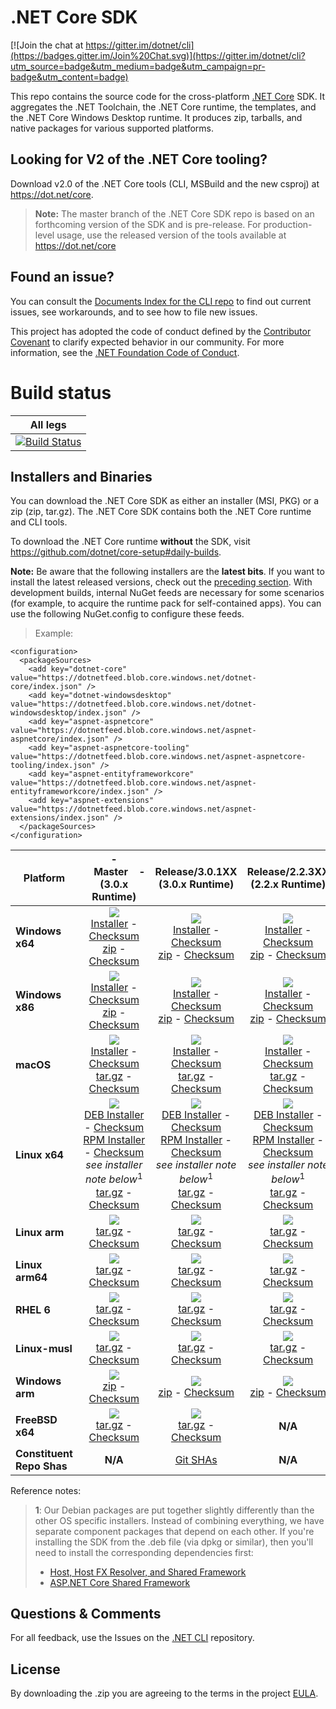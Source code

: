 # .NET Core SDK

[![Join the chat at https://gitter.im/dotnet/cli](https://badges.gitter.im/Join%20Chat.svg)](https://gitter.im/dotnet/cli?utm_source=badge&utm_medium=badge&utm_campaign=pr-badge&utm_content=badge)

This repo contains the source code for the cross-platform [.NET Core](http://github.com/dotnet/core) SDK. It aggregates the .NET Toolchain, the .NET Core runtime, the templates, and the .NET Core Windows Desktop runtime. It produces zip, tarballs, and native packages for various supported platforms.

Looking for V2 of the .NET Core tooling?
----------------------------------------

Download v2.0 of the .NET Core tools (CLI, MSBuild and the new csproj) at https://dot.net/core.

> **Note:** The master branch of the .NET Core SDK repo is based on an forthcoming version of the SDK and is pre-release. For production-level usage, use the
> released version of the tools available at https://dot.net/core

Found an issue?
---------------
You can consult the [Documents Index for the CLI repo](https://github.com/dotnet/cli/blob/master/Documentation/README.md) to find out current issues, see workarounds, and to see how to file new issues.

This project has adopted the code of conduct defined by the [Contributor Covenant](http://contributor-covenant.org/) to clarify expected behavior in our community. For more information, see the [.NET Foundation Code of Conduct](http://www.dotnetfoundation.org/code-of-conduct).

# Build status

|All legs|
|:------:|
|[![Build Status](https://dev.azure.com/dnceng/internal/_apis/build/status/286)](https://dev.azure.com/dnceng/internal/_build?definitionId=286)|


Installers and Binaries
-----------------------

You can download the .NET Core SDK as either an installer (MSI, PKG) or a zip (zip, tar.gz). The .NET Core SDK contains both the .NET Core runtime and CLI tools.

To download the .NET Core runtime **without** the SDK, visit https://github.com/dotnet/core-setup#daily-builds.

**Note:** Be aware that the following installers are the **latest bits**. If you
want to install the latest released versions, check out the [preceding section](#looking-for-v2-of-the-net-core-tooling).
With development builds, internal NuGet feeds are necessary for some scenarios (for example, to acquire the runtime pack for self-contained apps). You can use the following NuGet.config to configure these feeds.
> Example:

```
<configuration>
  <packageSources>
    <add key="dotnet-core" value="https://dotnetfeed.blob.core.windows.net/dotnet-core/index.json" />
    <add key="dotnet-windowsdesktop" value="https://dotnetfeed.blob.core.windows.net/dotnet-windowsdesktop/index.json" />
    <add key="aspnet-aspnetcore" value="https://dotnetfeed.blob.core.windows.net/aspnet-aspnetcore/index.json" />
    <add key="aspnet-aspnetcore-tooling" value="https://dotnetfeed.blob.core.windows.net/aspnet-aspnetcore-tooling/index.json" />
    <add key="aspnet-entityframeworkcore" value="https://dotnetfeed.blob.core.windows.net/aspnet-entityframeworkcore/index.json" />
    <add key="aspnet-extensions" value="https://dotnetfeed.blob.core.windows.net/aspnet-extensions/index.json" />
  </packageSources>
</configuration>
```

|   Platform   |   -&nbsp;&nbsp;&nbsp;&nbsp;Master&nbsp;&nbsp;&nbsp;&nbsp;-<br>(3.0.x Runtime)   |   Release/3.0.1XX<br>(3.0.x Runtime)   |   Release/2.2.3XX<br>(2.2.x Runtime)   |   Release/2.2.2XX<br>(2.2.x Runtime)   |   Release/2.2.1XX<br>(2.2.x Runtime)   |   Release/2.1.7XX<br>(2.1.7 Runtime)   |   Release/2.1.6XX<br>(2.1.6 Runtime)   |   Release/2.1.5XX<br>(2.1.5 Runtime)   |
|---------|:----------:|:----------:|:----------:|:----------:|:----------:|:----------:|:----------:|:----------:|
| **Windows x64** | [![][win-x64-badge-master]][win-x64-version-master]<br>[Installer][win-x64-installer-master] - [Checksum][win-x64-installer-checksum-master]<br>[zip][win-x64-zip-master] - [Checksum][win-x64-zip-checksum-master] | [![][win-x64-badge-3.0.1xx]][win-x64-version-3.0.1xx]<br>[Installer][win-x64-installer-3.0.1xx] - [Checksum][win-x64-installer-checksum-3.0.1xx]<br>[zip][win-x64-zip-3.0.1xx] - [Checksum][win-x64-zip-checksum-3.0.1xx] | [![][win-x64-badge-2.2.3XX]][win-x64-version-2.2.3XX]<br>[Installer][win-x64-installer-2.2.3XX] - [Checksum][win-x64-installer-checksum-2.2.3XX]<br>[zip][win-x64-zip-2.2.3XX] - [Checksum][win-x64-zip-checksum-2.2.3XX] |[![][win-x64-badge-2.2.2XX]][win-x64-version-2.2.2XX]<br>[Installer][win-x64-installer-2.2.2XX] - [Checksum][win-x64-installer-checksum-2.2.2XX]<br>[zip][win-x64-zip-2.2.2XX] - [Checksum][win-x64-zip-checksum-2.2.2XX] |[![][win-x64-badge-2.2.1XX]][win-x64-version-2.2.1XX]<br>[Installer][win-x64-installer-2.2.1XX] - [Checksum][win-x64-installer-checksum-2.2.1XX]<br>[zip][win-x64-zip-2.2.1XX] - [Checksum][win-x64-zip-checksum-2.2.1XX] |[![][win-x64-badge-2.1.7XX]][win-x64-version-2.1.7XX]<br>[Installer][win-x64-installer-2.1.7XX] - [Checksum][win-x64-installer-checksum-2.1.7XX]<br>[zip][win-x64-zip-2.1.7XX] - [Checksum][win-x64-zip-checksum-2.1.7XX] | [![][win-x64-badge-2.1.6XX]][win-x64-version-2.1.6XX]<br>[Installer][win-x64-installer-2.1.6XX] - [Checksum][win-x64-installer-checksum-2.1.6XX]<br>[zip][win-x64-zip-2.1.6XX] - [Checksum][win-x64-zip-checksum-2.1.6XX] | [![][win-x64-badge-2.1.5XX]][win-x64-version-2.1.5XX]<br>[Installer][win-x64-installer-2.1.5XX] - [Checksum][win-x64-installer-checksum-2.1.5XX]<br>[zip][win-x64-zip-2.1.5XX] - [Checksum][win-x64-zip-checksum-2.1.5XX] | 
| **Windows x86** | [![][win-x86-badge-master]][win-x86-version-master]<br>[Installer][win-x86-installer-master] - [Checksum][win-x86-installer-checksum-master]<br>[zip][win-x86-zip-master] - [Checksum][win-x86-zip-checksum-master] | [![][win-x86-badge-3.0.1xx]][win-x86-version-3.0.1xx]<br>[Installer][win-x86-installer-3.0.1xx] - [Checksum][win-x86-installer-checksum-3.0.1xx]<br>[zip][win-x86-zip-3.0.1xx] - [Checksum][win-x86-zip-checksum-3.0.1xx] | [![][win-x86-badge-2.2.3XX]][win-x86-version-2.2.3XX]<br>[Installer][win-x86-installer-2.2.3XX] - [Checksum][win-x86-installer-checksum-2.2.3XX]<br>[zip][win-x86-zip-2.2.3XX] - [Checksum][win-x86-zip-checksum-2.2.3XX] |[![][win-x86-badge-2.2.2XX]][win-x86-version-2.2.2XX]<br>[Installer][win-x86-installer-2.2.2XX] - [Checksum][win-x86-installer-checksum-2.2.2XX]<br>[zip][win-x86-zip-2.2.2XX] - [Checksum][win-x86-zip-checksum-2.2.2XX] |[![][win-x86-badge-2.2.1XX]][win-x86-version-2.2.1XX]<br>[Installer][win-x86-installer-2.2.1XX] - [Checksum][win-x86-installer-checksum-2.2.1XX]<br>[zip][win-x86-zip-2.2.1XX] - [Checksum][win-x86-zip-checksum-2.2.1XX] |[![][win-x86-badge-2.1.7XX]][win-x86-version-2.1.7XX]<br>[Installer][win-x86-installer-2.1.7XX] - [Checksum][win-x86-installer-checksum-2.1.7XX]<br>[zip][win-x86-zip-2.1.7XX] - [Checksum][win-x86-zip-checksum-2.1.7XX] | [![][win-x86-badge-2.1.6XX]][win-x86-version-2.1.6XX]<br>[Installer][win-x86-installer-2.1.6XX] - [Checksum][win-x86-installer-checksum-2.1.6XX]<br>[zip][win-x86-zip-2.1.6XX] - [Checksum][win-x86-zip-checksum-2.1.6XX] | [![][win-x86-badge-2.1.5XX]][win-x86-version-2.1.5XX]<br>[Installer][win-x86-installer-2.1.5XX] - [Checksum][win-x86-installer-checksum-2.1.5XX]<br>[zip][win-x86-zip-2.1.5XX] - [Checksum][win-x86-zip-checksum-2.1.5XX] | 
| **macOS** | [![][osx-badge-master]][osx-version-master]<br>[Installer][osx-installer-master] - [Checksum][osx-installer-checksum-master]<br>[tar.gz][osx-targz-master] - [Checksum][osx-targz-checksum-master] | [![][osx-badge-3.0.1xx]][osx-version-3.0.1xx]<br>[Installer][osx-installer-3.0.1xx] - [Checksum][osx-installer-checksum-3.0.1xx]<br>[tar.gz][osx-targz-3.0.1xx] - [Checksum][osx-targz-checksum-3.0.1xx] | [![][osx-badge-2.2.3XX]][osx-version-2.2.3XX]<br>[Installer][osx-installer-2.2.3XX] - [Checksum][osx-installer-checksum-2.2.3XX]<br>[tar.gz][osx-targz-2.2.3XX] - [Checksum][osx-targz-checksum-2.2.3XX] |[![][osx-badge-2.2.2XX]][osx-version-2.2.2XX]<br>[Installer][osx-installer-2.2.2XX] - [Checksum][osx-installer-checksum-2.2.2XX]<br>[tar.gz][osx-targz-2.2.2XX] - [Checksum][osx-targz-checksum-2.2.2XX] |[![][osx-badge-2.2.1XX]][osx-version-2.2.1XX]<br>[Installer][osx-installer-2.2.1XX] - [Checksum][osx-installer-checksum-2.2.1XX]<br>[tar.gz][osx-targz-2.2.1XX] - [Checksum][osx-targz-checksum-2.2.1XX] |[![][osx-badge-2.1.7XX]][osx-version-2.1.7XX]<br>[Installer][osx-installer-2.1.7XX] - [Checksum][osx-installer-checksum-2.1.7XX]<br>[tar.gz][osx-targz-2.1.7XX] - [Checksum][osx-targz-checksum-2.1.7XX] | [![][osx-badge-2.1.6XX]][osx-version-2.1.6XX]<br>[Installer][osx-installer-2.1.6XX] - [Checksum][osx-installer-checksum-2.1.6XX]<br>[tar.gz][osx-targz-2.1.6XX] - [Checksum][osx-targz-checksum-2.1.6XX] | [![][osx-badge-2.1.5XX]][osx-version-2.1.5XX]<br>[Installer][osx-installer-2.1.5XX] - [Checksum][osx-installer-checksum-2.1.5XX]<br>[tar.gz][osx-targz-2.1.5XX] - [Checksum][osx-targz-checksum-2.1.5XX] | 
| **Linux x64** | [![][linux-badge-master]][linux-version-master]<br>[DEB Installer][linux-DEB-installer-master] - [Checksum][linux-DEB-installer-checksum-master]<br>[RPM Installer][linux-RPM-installer-master] - [Checksum][linux-RPM-installer-checksum-master]<br>_see installer note below_<sup>1</sup><br>[tar.gz][linux-targz-master] - [Checksum][linux-targz-checksum-master] |  [![][linux-badge-3.0.1xx]][linux-version-3.0.1xx]<br>[DEB Installer][linux-DEB-installer-3.0.1xx] - [Checksum][linux-DEB-installer-checksum-3.0.1xx]<br>[RPM Installer][linux-RPM-installer-3.0.1xx] - [Checksum][linux-RPM-installer-checksum-3.0.1xx]<br>_see installer note below_<sup>1</sup><br>[tar.gz][linux-targz-3.0.1xx] - [Checksum][linux-targz-checksum-3.0.1xx] |  [![][linux-badge-2.2.3xx]][linux-version-2.2.3xx]<br>[DEB Installer][linux-DEB-installer-2.2.3XX] - [Checksum][linux-DEB-installer-checksum-2.2.3XX]<br>[RPM Installer][linux-RPM-installer-2.2.3XX] - [Checksum][linux-RPM-installer-checksum-2.2.3XX]<br>_see installer note below_<sup>1</sup><br>[tar.gz][linux-targz-2.2.3XX] - [Checksum][linux-targz-checksum-2.2.3XX] |[![][linux-badge-2.2.2xx]][linux-version-2.2.2xx]<br>[DEB Installer][linux-DEB-installer-2.2.2XX] - [Checksum][linux-DEB-installer-checksum-2.2.2XX]<br>[RPM Installer][linux-RPM-installer-2.2.2XX] - [Checksum][linux-RPM-installer-checksum-2.2.2XX]<br>_see installer note below_<sup>1</sup><br>[tar.gz][linux-targz-2.2.2XX] - [Checksum][linux-targz-checksum-2.2.2XX] |[![][linux-badge-2.2.1xx]][linux-version-2.2.1xx]<br>[DEB Installer][linux-DEB-installer-2.2.1XX] - [Checksum][linux-DEB-installer-checksum-2.2.1XX]<br>[RPM Installer][linux-RPM-installer-2.2.1XX] - [Checksum][linux-RPM-installer-checksum-2.2.1XX]<br>_see installer note below_<sup>1</sup><br>[tar.gz][linux-targz-2.2.1XX] - [Checksum][linux-targz-checksum-2.2.1XX] |[![][linux-badge-2.1.7XX]][linux-version-2.1.7XX]<br>[DEB Installer][linux-DEB-installer-2.1.7XX] - [Checksum][linux-DEB-installer-checksum-2.1.7XX]<br>[RPM Installer][linux-RPM-installer-2.1.7XX] - [Checksum][linux-RPM-installer-checksum-2.1.7XX]<br>_see installer note below_<sup>1</sup><br>[tar.gz][linux-targz-2.1.7XX] - [Checksum][linux-targz-checksum-2.1.7XX] | [![][linux-badge-2.1.6XX]][linux-version-2.1.6XX]<br>[DEB Installer][linux-DEB-installer-2.1.6XX] - [Checksum][linux-DEB-installer-checksum-2.1.6XX]<br>[RPM Installer][linux-RPM-installer-2.1.6XX] - [Checksum][linux-RPM-installer-checksum-2.1.6XX]<br>_see installer note below_<sup>1</sup><br>[tar.gz][linux-targz-2.1.6XX] - [Checksum][linux-targz-checksum-2.1.6XX] | [![][linux-badge-2.1.5XX]][linux-version-2.1.5XX]<br>[DEB Installer][linux-DEB-installer-2.1.5XX] - [Checksum][linux-DEB-installer-checksum-2.1.5XX]<br>[RPM Installer][linux-RPM-installer-2.1.5XX] - [Checksum][linux-RPM-installer-checksum-2.1.5XX]<br>_see installer note below_<sup>1</sup><br>[tar.gz][linux-targz-2.1.5XX] - [Checksum][linux-targz-checksum-2.1.5XX] |
| **Linux arm** | [![][linux-arm-badge-master]][linux-arm-version-master]<br>[tar.gz][linux-arm-targz-master] - [Checksum][linux-arm-targz-checksum-master] | [![][linux-arm-badge-3.0.1xx]][linux-arm-version-3.0.1xx]<br>[tar.gz][linux-arm-targz-3.0.1xx] - [Checksum][linux-arm-targz-checksum-3.0.1xx] | [![][linux-arm-badge-2.2.3XX]][linux-arm-version-2.2.3XX]<br>[tar.gz][linux-arm-targz-2.2.3XX] - [Checksum][linux-arm-targz-checksum-2.2.3XX] |[![][linux-arm-badge-2.2.2XX]][linux-arm-version-2.2.2XX]<br>[tar.gz][linux-arm-targz-2.2.2XX] - [Checksum][linux-arm-targz-checksum-2.2.2XX] |[![][linux-arm-badge-2.2.1XX]][linux-arm-version-2.2.1XX]<br>[tar.gz][linux-arm-targz-2.2.1XX] - [Checksum][linux-arm-targz-checksum-2.2.1XX] |[![][linux-arm-badge-2.1.7XX]][linux-arm-version-2.1.7XX]<br>[tar.gz][linux-arm-targz-2.1.7XX] - [Checksum][linux-arm-targz-checksum-2.1.7XX] | [![][linux-arm-badge-2.1.6XX]][linux-arm-version-2.1.6XX]<br>[tar.gz][linux-arm-targz-2.1.6XX] - [Checksum][linux-arm-targz-checksum-2.1.6XX] | [![][linux-arm-badge-2.1.5XX]][linux-arm-version-2.1.5XX]<br>[tar.gz][linux-arm-targz-2.1.5XX] - [Checksum][linux-arm-targz-checksum-2.1.5XX] | 
| **Linux arm64** | [![][linux-arm64-badge-master]][linux-arm64-version-master]<br>[tar.gz][linux-arm64-targz-master] - [Checksum][linux-arm64-targz-checksum-master] | [![][linux-arm64-badge-3.0.1xx]][linux-arm64-version-3.0.1xx]<br>[tar.gz][linux-arm64-targz-3.0.1xx] - [Checksum][linux-arm64-targz-checksum-3.0.1xx] | [![][linux-arm64-badge-2.2.3XX]][linux-arm64-version-2.2.3XX]<br>[tar.gz][linux-arm64-targz-2.2.3XX] - [Checksum][linux-arm64-targz-checksum-2.2.3XX] |[![][linux-arm64-badge-2.2.2XX]][linux-arm64-version-2.2.2XX]<br>[tar.gz][linux-arm64-targz-2.2.2XX] - [Checksum][linux-arm64-targz-checksum-2.2.2XX] |[![][linux-arm64-badge-2.2.1XX]][linux-arm64-version-2.2.1XX]<br>[tar.gz][linux-arm64-targz-2.2.1XX] - [Checksum][linux-arm64-targz-checksum-2.2.1XX] |[![][linux-arm64-badge-2.1.7XX]][linux-arm64-version-2.1.7XX]<br>[tar.gz][linux-arm64-targz-2.1.7XX] - [Checksum][linux-arm64-targz-checksum-2.1.7XX] | [![][linux-arm64-badge-2.1.6XX]][linux-arm64-version-2.1.6XX]<br>[tar.gz][linux-arm64-targz-2.1.6XX] - [Checksum][linux-arm64-targz-checksum-2.1.6XX] | [![][linux-arm64-badge-2.1.5XX]][linux-arm64-version-2.1.5XX]<br>[tar.gz][linux-arm64-targz-2.1.5XX] - [Checksum][linux-arm64-targz-checksum-2.1.5XX] | 
| **RHEL 6** | [![][rhel-6-badge-master]][rhel-6-version-master]<br>[tar.gz][rhel-6-targz-master] - [Checksum][rhel-6-targz-checksum-master] | [![][rhel-6-badge-3.0.1xx]][rhel-6-version-3.0.1xx]<br>[tar.gz][rhel-6-targz-3.0.1xx] - [Checksum][rhel-6-targz-checksum-3.0.1xx] | [![][rhel-6-badge-2.2.3XX]][rhel-6-version-2.2.3XX]<br>[tar.gz][rhel-6-targz-2.2.3XX] - [Checksum][rhel-6-targz-checksum-2.2.3XX] | [![][rhel-6-badge-2.2.2XX]][rhel-6-version-2.2.2XX]<br>[tar.gz][rhel-6-targz-2.2.2XX] - [Checksum][rhel-6-targz-checksum-2.2.2XX] | [![][rhel-6-badge-2.2.1XX]][rhel-6-version-2.2.1XX]<br>[tar.gz][rhel-6-targz-2.2.1XX] - [Checksum][rhel-6-targz-checksum-2.2.1XX] | [![][rhel-6-badge-2.1.7XX]][rhel-6-version-2.1.7XX]<br>[tar.gz][rhel-6-targz-2.1.7XX] - [Checksum][rhel-6-targz-checksum-2.1.7XX] | [![][rhel-6-badge-2.1.6XX]][rhel-6-version-2.1.6XX]<br>[tar.gz][rhel-6-targz-2.1.6XX] - [Checksum][rhel-6-targz-checksum-2.1.6XX] | [![][rhel-6-badge-2.1.5XX]][rhel-6-version-2.1.5XX]<br>[tar.gz][rhel-6-targz-2.1.5XX] - [Checksum][rhel-6-targz-checksum-2.1.5XX] | 
| **Linux-musl** | [![][linux-musl-badge-master]][linux-musl-version-master]<br>[tar.gz][linux-musl-targz-master] - [Checksum][linux-musl-targz-checksum-master] | [![][linux-musl-badge-3.0.1xx]][linux-musl-version-3.0.1xx]<br>[tar.gz][linux-musl-targz-3.0.1xx] - [Checksum][linux-musl-targz-checksum-3.0.1xx] | [![][linux-musl-badge-2.2.3XX]][linux-musl-version-2.2.3XX]<br>[tar.gz][linux-musl-targz-2.2.3XX] - [Checksum][linux-musl-targz-checksum-2.2.3XX] |[![][linux-musl-badge-2.2.2XX]][linux-musl-version-2.2.2XX]<br>[tar.gz][linux-musl-targz-2.2.2XX] - [Checksum][linux-musl-targz-checksum-2.2.2XX] |[![][linux-musl-badge-2.2.1XX]][linux-musl-version-2.2.1XX]<br>[tar.gz][linux-musl-targz-2.2.1XX] - [Checksum][linux-musl-targz-checksum-2.2.1XX] |[![][linux-musl-badge-2.1.7XX]][linux-musl-version-2.1.7XX]<br>[tar.gz][linux-musl-targz-2.1.7XX] - [Checksum][linux-musl-targz-checksum-2.1.7XX] | [![][linux-musl-badge-2.1.6XX]][linux-musl-version-2.1.6XX]<br>[tar.gz][linux-musl-targz-2.1.6XX] - [Checksum][linux-musl-targz-checksum-2.1.6XX] | [![][linux-musl-badge-2.1.5XX]][linux-musl-version-2.1.5XX]<br>[tar.gz][linux-musl-targz-2.1.5XX] - [Checksum][linux-musl-targz-checksum-2.1.5XX] | 
| **Windows arm** | [![][win-arm-badge-master]][win-arm-version-master]<br>[zip][win-arm-zip-master] - [Checksum][win-arm-zip-checksum-master] | [![][win-arm-badge-3.0.1xx]][win-arm-version-3.0.1xx]<br>[zip][win-arm-zip-3.0.1xx] - [Checksum][win-arm-zip-checksum-3.0.1xx] | [![][win-arm-badge-2.2.3XX]][win-arm-version-2.2.3XX]<br>[zip][win-arm-zip-2.2.3XX] - [Checksum][win-arm-zip-checksum-2.2.3XX] | [![][win-arm-badge-2.2.2XX]][win-arm-version-2.2.2XX]<br>[zip][win-arm-zip-2.2.2XX] - [Checksum][win-arm-zip-checksum-2.2.2XX] | [![][win-arm-badge-2.2.1XX]][win-arm-version-2.2.1XX]<br>[zip][win-arm-zip-2.2.1XX] - [Checksum][win-arm-zip-checksum-2.2.1XX] | **N/A** | **N/A** | **N/A** |
| **FreeBSD x64** | [![][freebsd-x64-badge-master]][freebsd-x64-version-master]<br>[tar.gz][freebsd-x64-zip-master] - [Checksum][freebsd-x64-zip-checksum-master] | [![][freebsd-x64-badge-3.0.1xx]][freebsd-x64-version-3.0.1xx]<br>[tar.gz][freebsd-x64-zip-3.0.1xx] - [Checksum][freebsd-x64-zip-checksum-3.0.1xx] | **N/A** | **N/A** | **N/A** | **N/A** | **N/A** | **N/A** |
| **Constituent Repo Shas** | **N/A** | [Git SHAs][sdk-shas-2.2.1XX] | **N/A** | **N/A** | **N/A** | **N/A** | **N/A** | **N/A** |

Reference notes:
> **1**: Our Debian packages are put together slightly differently than the other OS specific installers. Instead of combining everything, we have separate component packages that depend on each other. If you're installing the SDK from the .deb file (via dpkg or similar), then you'll need to install the corresponding dependencies first:
> * [Host, Host FX Resolver, and Shared Framework](https://github.com/dotnet/core-setup#daily-builds)
> * [ASP.NET Core Shared Framework](https://github.com/aspnet/AspNetCore/blob/master/docs/DailyBuilds.md)


[win-x64-badge-master]: https://dotnetcli.blob.core.windows.net/dotnet/Sdk/master/win_x64_Release_version_badge.svg
[win-x64-version-master]: https://dotnetcli.blob.core.windows.net/dotnet/Sdk/master/latest.version
[win-x64-installer-master]: https://dotnetcli.blob.core.windows.net/dotnet/Sdk/master/dotnet-sdk-latest-win-x64.exe
[win-x64-installer-checksum-master]: https://dotnetclichecksums.blob.core.windows.net/dotnet/Sdk/master/dotnet-sdk-latest-win-x64.exe.sha
[win-x64-zip-master]: https://dotnetcli.blob.core.windows.net/dotnet/Sdk/master/dotnet-sdk-latest-win-x64.zip
[win-x64-zip-checksum-master]: https://dotnetclichecksums.blob.core.windows.net/dotnet/Sdk/master/dotnet-sdk-latest-win-x64.zip.sha

[win-x64-badge-3.0.1XX]: https://dotnetcli.blob.core.windows.net/dotnet/Sdk/release/3.0.1xx/win_x64_Release_version_badge.svg
[win-x64-version-3.0.1XX]: https://dotnetcli.blob.core.windows.net/dotnet/Sdk/release/3.0.1xx/latest.version
[win-x64-installer-3.0.1XX]: https://dotnetcli.blob.core.windows.net/dotnet/Sdk/release/3.0.1xx/dotnet-sdk-latest-win-x64.exe
[win-x64-installer-checksum-3.0.1XX]: https://dotnetclichecksums.blob.core.windows.net/dotnet/Sdk/release/3.0.1xx/dotnet-sdk-latest-win-x64.exe.sha
[win-x64-zip-3.0.1XX]: https://dotnetcli.blob.core.windows.net/dotnet/Sdk/release/3.0.1xx/dotnet-sdk-latest-win-x64.zip
[win-x64-zip-checksum-3.0.1XX]: https://dotnetclichecksums.blob.core.windows.net/dotnet/Sdk/release/3.0.1xx/dotnet-sdk-latest-win-x64.zip.sha

[win-x64-badge-2.2.3XX]: https://dotnetcli.blob.core.windows.net/dotnet/Sdk/release/2.2.3xx/win_x64_Release_version_badge.svg
[win-x64-version-2.2.3XX]: https://dotnetcli.blob.core.windows.net/dotnet/Sdk/release/2.2.3xx/latest.version
[win-x64-installer-2.2.3XX]: https://dotnetcli.blob.core.windows.net/dotnet/Sdk/release/2.2.3xx/dotnet-sdk-latest-win-x64.exe
[win-x64-installer-checksum-2.2.3XX]: https://dotnetclichecksums.blob.core.windows.net/dotnet/Sdk/release/2.2.3xx/dotnet-sdk-latest-win-x64.exe.sha
[win-x64-zip-2.2.3XX]: https://dotnetcli.blob.core.windows.net/dotnet/Sdk/release/2.2.3xx/dotnet-sdk-latest-win-x64.zip
[win-x64-zip-checksum-2.2.3XX]: https://dotnetclichecksums.blob.core.windows.net/dotnet/Sdk/release/2.2.3xx/dotnet-sdk-latest-win-x64.zip.sha

[win-x64-badge-2.2.2XX]: https://dotnetcli.blob.core.windows.net/dotnet/Sdk/release/2.2.2xx/win_x64_Release_version_badge.svg
[win-x64-version-2.2.2XX]: https://dotnetcli.blob.core.windows.net/dotnet/Sdk/release/2.2.2xx/latest.version
[win-x64-installer-2.2.2XX]: https://dotnetcli.blob.core.windows.net/dotnet/Sdk/release/2.2.2xx/dotnet-sdk-latest-win-x64.exe
[win-x64-installer-checksum-2.2.2XX]: https://dotnetclichecksums.blob.core.windows.net/dotnet/Sdk/release/2.2.2xx/dotnet-sdk-latest-win-x64.exe.sha
[win-x64-zip-2.2.2XX]: https://dotnetcli.blob.core.windows.net/dotnet/Sdk/release/2.2.2xx/dotnet-sdk-latest-win-x64.zip
[win-x64-zip-checksum-2.2.2XX]: https://dotnetclichecksums.blob.core.windows.net/dotnet/Sdk/release/2.2.2xx/dotnet-sdk-latest-win-x64.zip.sha

[win-x64-badge-2.2.1XX]: https://dotnetcli.blob.core.windows.net/dotnet/Sdk/release/2.2.1xx/win_x64_Release_version_badge.svg
[win-x64-version-2.2.1XX]: https://dotnetcli.blob.core.windows.net/dotnet/Sdk/release/2.2.1xx/latest.version
[win-x64-installer-2.2.1XX]: https://dotnetcli.blob.core.windows.net/dotnet/Sdk/release/2.2.1xx/dotnet-sdk-latest-win-x64.exe
[win-x64-installer-checksum-2.2.1XX]: https://dotnetclichecksums.blob.core.windows.net/dotnet/Sdk/release/2.2.1xx/dotnet-sdk-latest-win-x64.exe.sha
[win-x64-zip-2.2.1XX]: https://dotnetcli.blob.core.windows.net/dotnet/Sdk/release/2.2.1xx/dotnet-sdk-latest-win-x64.zip
[win-x64-zip-checksum-2.2.1XX]: https://dotnetclichecksums.blob.core.windows.net/dotnet/Sdk/release/2.2.1xx/dotnet-sdk-latest-win-x64.zip.sha

[win-x64-badge-2.1.7XX]: https://dotnetcli.blob.core.windows.net/dotnet/Sdk/release/2.1.7xx/win_x64_Release_version_badge.svg
[win-x64-version-2.1.7XX]: https://dotnetcli.blob.core.windows.net/dotnet/Sdk/release/2.1.7xx/latest.version
[win-x64-installer-2.1.7XX]: https://dotnetcli.blob.core.windows.net/dotnet/Sdk/release/2.1.7xx/dotnet-sdk-latest-win-x64.exe
[win-x64-installer-checksum-2.1.7XX]: https://dotnetclichecksums.blob.core.windows.net/dotnet/Sdk/release/2.1.7xx/dotnet-sdk-latest-win-x64.exe.sha
[win-x64-zip-2.1.7XX]: https://dotnetcli.blob.core.windows.net/dotnet/Sdk/release/2.1.7xx/dotnet-sdk-latest-win-x64.zip
[win-x64-zip-checksum-2.1.7XX]: https://dotnetclichecksums.blob.core.windows.net/dotnet/Sdk/release/2.1.7xx/dotnet-sdk-latest-win-x64.zip.sha

[win-x64-badge-2.1.6XX]: https://dotnetcli.blob.core.windows.net/dotnet/Sdk/release/2.1.6xx/win_x64_Release_version_badge.svg
[win-x64-version-2.1.6XX]: https://dotnetcli.blob.core.windows.net/dotnet/Sdk/release/2.1.6xx/latest.version
[win-x64-installer-2.1.6XX]: https://dotnetcli.blob.core.windows.net/dotnet/Sdk/release/2.1.6xx/dotnet-sdk-latest-win-x64.exe
[win-x64-installer-checksum-2.1.6XX]: https://dotnetclichecksums.blob.core.windows.net/dotnet/Sdk/release/2.1.6xx/dotnet-sdk-latest-win-x64.exe.sha
[win-x64-zip-2.1.6XX]: https://dotnetcli.blob.core.windows.net/dotnet/Sdk/release/2.1.6xx/dotnet-sdk-latest-win-x64.zip
[win-x64-zip-checksum-2.1.6XX]: https://dotnetclichecksums.blob.core.windows.net/dotnet/Sdk/release/2.1.6xx/dotnet-sdk-latest-win-x64.zip.sha

[win-x64-badge-2.1.5XX]: https://dotnetcli.blob.core.windows.net/dotnet/Sdk/release/2.1.5xx/win_x64_Release_version_badge.svg
[win-x64-version-2.1.5XX]: https://dotnetcli.blob.core.windows.net/dotnet/Sdk/release/2.1.5xx/latest.version
[win-x64-installer-2.1.5XX]: https://dotnetcli.blob.core.windows.net/dotnet/Sdk/release/2.1.5xx/dotnet-sdk-latest-win-x64.exe
[win-x64-installer-checksum-2.1.5XX]: https://dotnetclichecksums.blob.core.windows.net/dotnet/Sdk/release/2.1.5xx/dotnet-sdk-latest-win-x64.exe.sha
[win-x64-zip-2.1.5XX]: https://dotnetcli.blob.core.windows.net/dotnet/Sdk/release/2.1.5xx/dotnet-sdk-latest-win-x64.zip
[win-x64-zip-checksum-2.1.5XX]: https://dotnetclichecksums.blob.core.windows.net/dotnet/Sdk/release/2.1.5xx/dotnet-sdk-latest-win-x64.zip.sha

[win-x86-badge-master]: https://dotnetcli.blob.core.windows.net/dotnet/Sdk/master/win_x86_Release_version_badge.svg
[win-x86-version-master]: https://dotnetcli.blob.core.windows.net/dotnet/Sdk/master/latest.version
[win-x86-installer-master]: https://dotnetcli.blob.core.windows.net/dotnet/Sdk/master/dotnet-sdk-latest-win-x86.exe
[win-x86-installer-checksum-master]: https://dotnetclichecksums.blob.core.windows.net/dotnet/Sdk/master/dotnet-sdk-latest-win-x86.exe.sha
[win-x86-zip-master]: https://dotnetcli.blob.core.windows.net/dotnet/Sdk/master/dotnet-sdk-latest-win-x86.zip
[win-x86-zip-checksum-master]: https://dotnetclichecksums.blob.core.windows.net/dotnet/Sdk/master/dotnet-sdk-latest-win-x86.zip.sha

[win-x86-badge-3.0.1XX]: https://dotnetcli.blob.core.windows.net/dotnet/Sdk/release/3.0.1xx/win_x86_Release_version_badge.svg
[win-x86-version-3.0.1XX]: https://dotnetcli.blob.core.windows.net/dotnet/Sdk/release/3.0.1xx/latest.version
[win-x86-installer-3.0.1XX]: https://dotnetcli.blob.core.windows.net/dotnet/Sdk/release/3.0.1xx/dotnet-sdk-latest-win-x86.exe
[win-x86-installer-checksum-3.0.1XX]: https://dotnetclichecksums.blob.core.windows.net/dotnet/Sdk/release/3.0.1xx/dotnet-sdk-latest-win-x86.exe.sha
[win-x86-zip-3.0.1XX]: https://dotnetcli.blob.core.windows.net/dotnet/Sdk/release/3.0.1xx/dotnet-sdk-latest-win-x86.zip
[win-x86-zip-checksum-3.0.1XX]: https://dotnetclichecksums.blob.core.windows.net/dotnet/Sdk/release/3.0.1xx/dotnet-sdk-latest-win-x86.zip.sha

[win-x86-badge-2.2.3XX]: https://dotnetcli.blob.core.windows.net/dotnet/Sdk/release/2.2.3xx/win_x86_Release_version_badge.svg
[win-x86-version-2.2.3XX]: https://dotnetcli.blob.core.windows.net/dotnet/Sdk/release/2.2.3xx/latest.version
[win-x86-installer-2.2.3XX]: https://dotnetcli.blob.core.windows.net/dotnet/Sdk/release/2.2.3xx/dotnet-sdk-latest-win-x86.exe
[win-x86-installer-checksum-2.2.3XX]: https://dotnetclichecksums.blob.core.windows.net/dotnet/Sdk/release/2.2.3xx/dotnet-sdk-latest-win-x86.exe.sha
[win-x86-zip-2.2.3XX]: https://dotnetcli.blob.core.windows.net/dotnet/Sdk/release/2.2.3xx/dotnet-sdk-latest-win-x86.zip
[win-x86-zip-checksum-2.2.3XX]: https://dotnetclichecksums.blob.core.windows.net/dotnet/Sdk/release/2.2.3xx/dotnet-sdk-latest-win-x86.zip.sha

[win-x86-badge-2.2.2XX]: https://dotnetcli.blob.core.windows.net/dotnet/Sdk/release/2.2.2xx/win_x86_Release_version_badge.svg
[win-x86-version-2.2.2XX]: https://dotnetcli.blob.core.windows.net/dotnet/Sdk/release/2.2.2xx/latest.version
[win-x86-installer-2.2.2XX]: https://dotnetcli.blob.core.windows.net/dotnet/Sdk/release/2.2.2xx/dotnet-sdk-latest-win-x86.exe
[win-x86-installer-checksum-2.2.2XX]: https://dotnetclichecksums.blob.core.windows.net/dotnet/Sdk/release/2.2.2xx/dotnet-sdk-latest-win-x86.exe.sha
[win-x86-zip-2.2.2XX]: https://dotnetcli.blob.core.windows.net/dotnet/Sdk/release/2.2.2xx/dotnet-sdk-latest-win-x86.zip
[win-x86-zip-checksum-2.2.2XX]: https://dotnetclichecksums.blob.core.windows.net/dotnet/Sdk/release/2.2.2xx/dotnet-sdk-latest-win-x86.zip.sha

[win-x86-badge-2.2.1XX]: https://dotnetcli.blob.core.windows.net/dotnet/Sdk/release/2.2.1xx/win_x86_Release_version_badge.svg
[win-x86-version-2.2.1XX]: https://dotnetcli.blob.core.windows.net/dotnet/Sdk/release/2.2.1xx/latest.version
[win-x86-installer-2.2.1XX]: https://dotnetcli.blob.core.windows.net/dotnet/Sdk/release/2.2.1xx/dotnet-sdk-latest-win-x86.exe
[win-x86-installer-checksum-2.2.1XX]: https://dotnetclichecksums.blob.core.windows.net/dotnet/Sdk/release/2.2.1xx/dotnet-sdk-latest-win-x86.exe.sha
[win-x86-zip-2.2.1XX]: https://dotnetcli.blob.core.windows.net/dotnet/Sdk/release/2.2.1xx/dotnet-sdk-latest-win-x86.zip
[win-x86-zip-checksum-2.2.1XX]: https://dotnetclichecksums.blob.core.windows.net/dotnet/Sdk/release/2.2.1xx/dotnet-sdk-latest-win-x86.zip.sha

[win-x86-badge-2.1.7XX]: https://dotnetcli.blob.core.windows.net/dotnet/Sdk/release/2.1.7xx/win_x86_Release_version_badge.svg
[win-x86-version-2.1.7XX]: https://dotnetcli.blob.core.windows.net/dotnet/Sdk/release/2.1.7xx/latest.version
[win-x86-installer-2.1.7XX]: https://dotnetcli.blob.core.windows.net/dotnet/Sdk/release/2.1.7xx/dotnet-sdk-latest-win-x86.exe
[win-x86-installer-checksum-2.1.7XX]: https://dotnetclichecksums.blob.core.windows.net/dotnet/Sdk/release/2.1.7xx/dotnet-sdk-latest-win-x86.exe.sha
[win-x86-zip-2.1.7XX]: https://dotnetcli.blob.core.windows.net/dotnet/Sdk/release/2.1.7xx/dotnet-sdk-latest-win-x86.zip
[win-x86-zip-checksum-2.1.7XX]: https://dotnetclichecksums.blob.core.windows.net/dotnet/Sdk/release/2.1.7xx/dotnet-sdk-latest-win-x86.zip.sha

[win-x86-badge-2.1.6XX]: https://dotnetcli.blob.core.windows.net/dotnet/Sdk/release/2.1.6xx/win_x86_Release_version_badge.svg
[win-x86-version-2.1.6XX]: https://dotnetcli.blob.core.windows.net/dotnet/Sdk/release/2.1.6xx/latest.version
[win-x86-installer-2.1.6XX]: https://dotnetcli.blob.core.windows.net/dotnet/Sdk/release/2.1.6xx/dotnet-sdk-latest-win-x86.exe
[win-x86-installer-checksum-2.1.6XX]: https://dotnetclichecksums.blob.core.windows.net/dotnet/Sdk/release/2.1.6xx/dotnet-sdk-latest-win-x86.exe.sha
[win-x86-zip-2.1.6XX]: https://dotnetcli.blob.core.windows.net/dotnet/Sdk/release/2.1.6xx/dotnet-sdk-latest-win-x86.zip
[win-x86-zip-checksum-2.1.6XX]: https://dotnetclichecksums.blob.core.windows.net/dotnet/Sdk/release/2.1.6xx/dotnet-sdk-latest-win-x86.zip.sha

[win-x86-badge-2.1.5XX]: https://dotnetcli.blob.core.windows.net/dotnet/Sdk/release/2.1.5xx/win_x86_Release_version_badge.svg
[win-x86-version-2.1.5XX]: https://dotnetcli.blob.core.windows.net/dotnet/Sdk/release/2.1.5xx/latest.version
[win-x86-installer-2.1.5XX]: https://dotnetcli.blob.core.windows.net/dotnet/Sdk/release/2.1.5xx/dotnet-sdk-latest-win-x86.exe
[win-x86-installer-checksum-2.1.5XX]: https://dotnetclichecksums.blob.core.windows.net/dotnet/Sdk/release/2.1.5xx/dotnet-sdk-latest-win-x86.exe.sha
[win-x86-zip-2.1.5XX]: https://dotnetcli.blob.core.windows.net/dotnet/Sdk/release/2.1.5xx/dotnet-sdk-latest-win-x86.zip
[win-x86-zip-checksum-2.1.5XX]: https://dotnetclichecksums.blob.core.windows.net/dotnet/Sdk/release/2.1.5xx/dotnet-sdk-latest-win-x86.zip.sha

[osx-badge-master]: https://dotnetcli.blob.core.windows.net/dotnet/Sdk/master/osx_x64_Release_version_badge.svg
[osx-version-master]: https://dotnetcli.blob.core.windows.net/dotnet/Sdk/master/latest.version
[osx-installer-master]: https://dotnetcli.blob.core.windows.net/dotnet/Sdk/master/dotnet-sdk-latest-osx-x64.pkg
[osx-installer-checksum-master]: https://dotnetclichecksums.blob.core.windows.net/dotnet/Sdk/master/dotnet-sdk-latest-osx-x64.pkg.sha
[osx-targz-master]: https://dotnetcli.blob.core.windows.net/dotnet/Sdk/master/dotnet-sdk-latest-osx-x64.tar.gz
[osx-targz-checksum-master]: https://dotnetclichecksums.blob.core.windows.net/dotnet/Sdk/master/dotnet-sdk-latest-osx-x64.tar.gz.sha

[osx-badge-3.0.1XX]: https://dotnetcli.blob.core.windows.net/dotnet/Sdk/release/3.0.1xx/osx_x64_Release_version_badge.svg
[osx-version-3.0.1XX]: https://dotnetcli.blob.core.windows.net/dotnet/Sdk/release/3.0.1xx/latest.version
[osx-installer-3.0.1XX]: https://dotnetcli.blob.core.windows.net/dotnet/Sdk/release/3.0.1xx/dotnet-sdk-latest-osx-x64.pkg
[osx-installer-checksum-3.0.1XX]: https://dotnetclichecksums.blob.core.windows.net/dotnet/Sdk/release/3.0.1xx/dotnet-sdk-latest-osx-x64.pkg.sha
[osx-targz-3.0.1XX]: https://dotnetcli.blob.core.windows.net/dotnet/Sdk/release/3.0.1xx/dotnet-sdk-latest-osx-x64.tar.gz
[osx-targz-checksum-3.0.1XX]: https://dotnetclichecksums.blob.core.windows.net/dotnet/Sdk/release/3.0.1xx/dotnet-sdk-latest-osx-x64.tar.gz.sha

[osx-badge-2.2.3XX]: https://dotnetcli.blob.core.windows.net/dotnet/Sdk/release/2.2.3xx/osx_x64_Release_version_badge.svg
[osx-version-2.2.3XX]: https://dotnetcli.blob.core.windows.net/dotnet/Sdk/release/2.2.3xx/latest.version
[osx-installer-2.2.3XX]: https://dotnetcli.blob.core.windows.net/dotnet/Sdk/release/2.2.3xx/dotnet-sdk-latest-osx-x64.pkg
[osx-installer-checksum-2.2.3XX]: https://dotnetclichecksums.blob.core.windows.net/dotnet/Sdk/release/2.2.3xx/dotnet-sdk-latest-osx-x64.pkg.sha
[osx-targz-2.2.3XX]: https://dotnetcli.blob.core.windows.net/dotnet/Sdk/release/2.2.3xx/dotnet-sdk-latest-osx-x64.tar.gz
[osx-targz-checksum-2.2.3XX]: https://dotnetclichecksums.blob.core.windows.net/dotnet/Sdk/release/2.2.3xx/dotnet-sdk-latest-osx-x64.tar.gz.sha

[osx-badge-2.2.2XX]: https://dotnetcli.blob.core.windows.net/dotnet/Sdk/release/2.2.2xx/osx_x64_Release_version_badge.svg
[osx-version-2.2.2XX]: https://dotnetcli.blob.core.windows.net/dotnet/Sdk/release/2.2.2xx/latest.version
[osx-installer-2.2.2XX]: https://dotnetcli.blob.core.windows.net/dotnet/Sdk/release/2.2.2xx/dotnet-sdk-latest-osx-x64.pkg
[osx-installer-checksum-2.2.2XX]: https://dotnetclichecksums.blob.core.windows.net/dotnet/Sdk/release/2.2.2xx/dotnet-sdk-latest-osx-x64.pkg.sha
[osx-targz-2.2.2XX]: https://dotnetcli.blob.core.windows.net/dotnet/Sdk/release/2.2.2xx/dotnet-sdk-latest-osx-x64.tar.gz
[osx-targz-checksum-2.2.2XX]: https://dotnetclichecksums.blob.core.windows.net/dotnet/Sdk/release/2.2.2xx/dotnet-sdk-latest-osx-x64.tar.gz.sha

[osx-badge-2.2.1XX]: https://dotnetcli.blob.core.windows.net/dotnet/Sdk/release/2.2.1xx/osx_x64_Release_version_badge.svg
[osx-version-2.2.1XX]: https://dotnetcli.blob.core.windows.net/dotnet/Sdk/release/2.2.1xx/latest.version
[osx-installer-2.2.1XX]: https://dotnetcli.blob.core.windows.net/dotnet/Sdk/release/2.2.1xx/dotnet-sdk-latest-osx-x64.pkg
[osx-installer-checksum-2.2.1XX]: https://dotnetclichecksums.blob.core.windows.net/dotnet/Sdk/release/2.2.1xx/dotnet-sdk-latest-osx-x64.pkg.sha
[osx-targz-2.2.1XX]: https://dotnetcli.blob.core.windows.net/dotnet/Sdk/release/2.2.1xx/dotnet-sdk-latest-osx-x64.tar.gz
[osx-targz-checksum-2.2.1XX]: https://dotnetclichecksums.blob.core.windows.net/dotnet/Sdk/release/2.2.1xx/dotnet-sdk-latest-osx-x64.tar.gz.sha

[osx-badge-2.1.7XX]: https://dotnetcli.blob.core.windows.net/dotnet/Sdk/release/2.1.7xx/osx_x64_Release_version_badge.svg
[osx-version-2.1.7XX]: https://dotnetcli.blob.core.windows.net/dotnet/Sdk/release/2.1.7xx/latest.version
[osx-installer-2.1.7XX]: https://dotnetcli.blob.core.windows.net/dotnet/Sdk/release/2.1.7xx/dotnet-sdk-latest-osx-x64.pkg
[osx-installer-checksum-2.1.7XX]: https://dotnetclichecksums.blob.core.windows.net/dotnet/Sdk/release/2.1.7xx/dotnet-sdk-latest-osx-x64.pkg.sha
[osx-targz-2.1.7XX]: https://dotnetcli.blob.core.windows.net/dotnet/Sdk/release/2.1.7xx/dotnet-sdk-latest-osx-x64.tar.gz
[osx-targz-checksum-2.1.7XX]: https://dotnetclichecksums.blob.core.windows.net/dotnet/Sdk/release/2.1.7xx/dotnet-sdk-latest-osx-x64.tar.gz.sha

[osx-badge-2.1.6XX]: https://dotnetcli.blob.core.windows.net/dotnet/Sdk/release/2.1.6xx/osx_x64_Release_version_badge.svg
[osx-version-2.1.6XX]: https://dotnetcli.blob.core.windows.net/dotnet/Sdk/release/2.1.6xx/latest.version
[osx-installer-2.1.6XX]: https://dotnetcli.blob.core.windows.net/dotnet/Sdk/release/2.1.6xx/dotnet-sdk-latest-osx-x64.pkg
[osx-installer-checksum-2.1.6XX]: https://dotnetclichecksums.blob.core.windows.net/dotnet/Sdk/release/2.1.6xx/dotnet-sdk-latest-osx-x64.pkg.sha
[osx-targz-2.1.6XX]: https://dotnetcli.blob.core.windows.net/dotnet/Sdk/release/2.1.6xx/dotnet-sdk-latest-osx-x64.tar.gz
[osx-targz-checksum-2.1.6XX]: https://dotnetclichecksums.blob.core.windows.net/dotnet/Sdk/release/2.1.6xx/dotnet-sdk-latest-osx-x64.tar.gz.sha

[osx-badge-2.1.5XX]: https://dotnetcli.blob.core.windows.net/dotnet/Sdk/release/2.1.5xx/osx_x64_Release_version_badge.svg
[osx-version-2.1.5XX]: https://dotnetcli.blob.core.windows.net/dotnet/Sdk/release/2.1.5xx/latest.version
[osx-installer-2.1.5XX]: https://dotnetcli.blob.core.windows.net/dotnet/Sdk/release/2.1.5xx/dotnet-sdk-latest-osx-x64.pkg
[osx-installer-checksum-2.1.5XX]: https://dotnetclichecksums.blob.core.windows.net/dotnet/Sdk/release/2.1.5xx/dotnet-sdk-latest-osx-x64.pkg.sha
[osx-targz-2.1.5XX]: https://dotnetcli.blob.core.windows.net/dotnet/Sdk/release/2.1.5xx/dotnet-sdk-latest-osx-x64.tar.gz
[osx-targz-checksum-2.1.5XX]: https://dotnetclichecksums.blob.core.windows.net/dotnet/Sdk/release/2.1.5xx/dotnet-sdk-latest-osx-x64.tar.gz.sha

[linux-badge-master]: https://dotnetcli.blob.core.windows.net/dotnet/Sdk/master/linux_x64_Release_version_badge.svg
[linux-version-master]: https://dotnetcli.blob.core.windows.net/dotnet/Sdk/master/latest.version
[linux-DEB-installer-master]: https://dotnetcli.blob.core.windows.net/dotnet/Sdk/master/dotnet-sdk-latest-x64.deb
[linux-DEB-installer-checksum-master]: https://dotnetclichecksums.blob.core.windows.net/dotnet/Sdk/master/dotnet-sdk-latest-x64.deb.sha
[linux-RPM-installer-master]: https://dotnetcli.blob.core.windows.net/dotnet/Sdk/master/dotnet-sdk-latest-x64.rpm
[linux-RPM-installer-checksum-master]: https://dotnetclichecksums.blob.core.windows.net/dotnet/Sdk/master/dotnet-sdk-latest-x64.rpm.sha
[linux-targz-master]: https://dotnetcli.blob.core.windows.net/dotnet/Sdk/master/dotnet-sdk-latest-linux-x64.tar.gz
[linux-targz-checksum-master]: https://dotnetclichecksums.blob.core.windows.net/dotnet/Sdk/master/dotnet-sdk-latest-linux-x64.tar.gz.sha

[linux-badge-3.0.1xx]: https://dotnetcli.blob.core.windows.net/dotnet/Sdk/release/3.0.1xx/linux_x64_Release_version_badge.svg
[linux-version-3.0.1xx]: https://dotnetcli.blob.core.windows.net/dotnet/Sdk/release/3.0.1xx/latest.version
[linux-DEB-installer-3.0.1XX]: https://dotnetcli.blob.core.windows.net/dotnet/Sdk/release/3.0.1xx/dotnet-sdk-latest-x64.deb
[linux-DEB-installer-checksum-3.0.1XX]: https://dotnetclichecksums.blob.core.windows.net/dotnet/Sdk/release/3.0.1xx/dotnet-sdk-latest-x64.deb.sha
[linux-RPM-installer-3.0.1XX]: https://dotnetcli.blob.core.windows.net/dotnet/Sdk/release/3.0.1xx/dotnet-sdk-latest-x64.rpm
[linux-RPM-installer-checksum-3.0.1XX]: https://dotnetclichecksums.blob.core.windows.net/dotnet/Sdk/release/3.0.1xx/dotnet-sdk-latest-x64.rpm.sha
[linux-targz-3.0.1XX]: https://dotnetcli.blob.core.windows.net/dotnet/Sdk/release/3.0.1xx/dotnet-sdk-latest-linux-x64.tar.gz
[linux-targz-checksum-3.0.1XX]: https://dotnetclichecksums.blob.core.windows.net/dotnet/Sdk/release/3.0.1xx/dotnet-sdk-latest-linux-x64.tar.gz.sha

[linux-badge-2.2.3xx]: https://dotnetcli.blob.core.windows.net/dotnet/Sdk/release/2.2.3xx/linux_x64_Release_version_badge.svg
[linux-version-2.2.3xx]: https://dotnetcli.blob.core.windows.net/dotnet/Sdk/release/2.2.3xx/latest.version
[linux-DEB-installer-2.2.3XX]: https://dotnetcli.blob.core.windows.net/dotnet/Sdk/release/2.2.3xx/dotnet-sdk-latest-x64.deb
[linux-DEB-installer-checksum-2.2.3XX]: https://dotnetclichecksums.blob.core.windows.net/dotnet/Sdk/release/2.2.3xx/dotnet-sdk-latest-x64.deb.sha
[linux-RPM-installer-2.2.3XX]: https://dotnetcli.blob.core.windows.net/dotnet/Sdk/release/2.2.3xx/dotnet-sdk-latest-x64.rpm
[linux-RPM-installer-checksum-2.2.3XX]: https://dotnetclichecksums.blob.core.windows.net/dotnet/Sdk/release/2.2.3xx/dotnet-sdk-latest-x64.rpm.sha
[linux-targz-2.2.3XX]: https://dotnetcli.blob.core.windows.net/dotnet/Sdk/release/2.2.3xx/dotnet-sdk-latest-linux-x64.tar.gz
[linux-targz-checksum-2.2.3XX]: https://dotnetclichecksums.blob.core.windows.net/dotnet/Sdk/release/2.2.3xx/dotnet-sdk-latest-linux-x64.tar.gz.sha

[linux-badge-2.2.2xx]: https://dotnetcli.blob.core.windows.net/dotnet/Sdk/release/2.2.2xx/linux_x64_Release_version_badge.svg
[linux-version-2.2.2xx]: https://dotnetcli.blob.core.windows.net/dotnet/Sdk/release/2.2.2xx/latest.version
[linux-DEB-installer-2.2.2XX]: https://dotnetcli.blob.core.windows.net/dotnet/Sdk/release/2.2.2xx/dotnet-sdk-latest-x64.deb
[linux-DEB-installer-checksum-2.2.2XX]: https://dotnetclichecksums.blob.core.windows.net/dotnet/Sdk/release/2.2.2xx/dotnet-sdk-latest-x64.deb.sha
[linux-RPM-installer-2.2.2XX]: https://dotnetcli.blob.core.windows.net/dotnet/Sdk/release/2.2.2xx/dotnet-sdk-latest-x64.rpm
[linux-RPM-installer-checksum-2.2.2XX]: https://dotnetclichecksums.blob.core.windows.net/dotnet/Sdk/release/2.2.2xx/dotnet-sdk-latest-x64.rpm.sha
[linux-targz-2.2.2XX]: https://dotnetcli.blob.core.windows.net/dotnet/Sdk/release/2.2.2xx/dotnet-sdk-latest-linux-x64.tar.gz
[linux-targz-checksum-2.2.2XX]: https://dotnetclichecksums.blob.core.windows.net/dotnet/Sdk/release/2.2.2xx/dotnet-sdk-latest-linux-x64.tar.gz.sha

[linux-badge-2.2.1xx]: https://dotnetcli.blob.core.windows.net/dotnet/Sdk/release/2.2.1xx/linux_x64_Release_version_badge.svg
[linux-version-2.2.1xx]: https://dotnetcli.blob.core.windows.net/dotnet/Sdk/release/2.2.1xx/latest.version
[linux-DEB-installer-2.2.1XX]: https://dotnetcli.blob.core.windows.net/dotnet/Sdk/release/2.2.1xx/dotnet-sdk-latest-x64.deb
[linux-DEB-installer-checksum-2.2.1XX]: https://dotnetclichecksums.blob.core.windows.net/dotnet/Sdk/release/2.2.1xx/dotnet-sdk-latest-x64.deb.sha
[linux-RPM-installer-2.2.1XX]: https://dotnetcli.blob.core.windows.net/dotnet/Sdk/release/2.2.1xx/dotnet-sdk-latest-x64.rpm
[linux-RPM-installer-checksum-2.2.1XX]: https://dotnetclichecksums.blob.core.windows.net/dotnet/Sdk/release/2.2.1xx/dotnet-sdk-latest-x64.rpm.sha
[linux-targz-2.2.1XX]: https://dotnetcli.blob.core.windows.net/dotnet/Sdk/release/2.2.1xx/dotnet-sdk-latest-linux-x64.tar.gz
[linux-targz-checksum-2.2.1XX]: https://dotnetclichecksums.blob.core.windows.net/dotnet/Sdk/release/2.2.1xx/dotnet-sdk-latest-linux-x64.tar.gz.sha

[linux-badge-2.1.7XX]: https://dotnetcli.blob.core.windows.net/dotnet/Sdk/release/2.1.7xx/linux_x64_Release_version_badge.svg
[linux-version-2.1.7XX]: https://dotnetcli.blob.core.windows.net/dotnet/Sdk/release/2.1.7xx/latest.version
[linux-DEB-installer-2.1.7XX]: https://dotnetcli.blob.core.windows.net/dotnet/Sdk/release/2.1.7xx/dotnet-sdk-latest-x64.deb
[linux-DEB-installer-checksum-2.1.7XX]: https://dotnetclichecksums.blob.core.windows.net/dotnet/Sdk/release/2.1.7xx/dotnet-sdk-latest-x64.deb.sha
[linux-RPM-installer-2.1.7XX]: https://dotnetcli.blob.core.windows.net/dotnet/Sdk/release/2.1.7xx/dotnet-sdk-latest-x64.rpm
[linux-RPM-installer-checksum-2.1.7XX]: https://dotnetclichecksums.blob.core.windows.net/dotnet/Sdk/release/2.1.7xx/dotnet-sdk-latest-x64.rpm.sha
[linux-targz-2.1.7XX]: https://dotnetcli.blob.core.windows.net/dotnet/Sdk/release/2.1.7xx/dotnet-sdk-latest-linux-x64.tar.gz
[linux-targz-checksum-2.1.7XX]: https://dotnetclichecksums.blob.core.windows.net/dotnet/Sdk/release/2.1.7xx/dotnet-sdk-latest-linux-x64.tar.gz.sha

[linux-badge-2.1.6XX]: https://dotnetcli.blob.core.windows.net/dotnet/Sdk/release/2.1.6xx/linux_x64_Release_version_badge.svg
[linux-version-2.1.6XX]: https://dotnetcli.blob.core.windows.net/dotnet/Sdk/release/2.1.6xx/latest.version
[linux-DEB-installer-2.1.6XX]: https://dotnetcli.blob.core.windows.net/dotnet/Sdk/release/2.1.6xx/dotnet-sdk-latest-x64.deb
[linux-DEB-installer-checksum-2.1.6XX]: https://dotnetclichecksums.blob.core.windows.net/dotnet/Sdk/release/2.1.6xx/dotnet-sdk-latest-x64.deb.sha
[linux-RPM-installer-2.1.6XX]: https://dotnetcli.blob.core.windows.net/dotnet/Sdk/release/2.1.6xx/dotnet-sdk-latest-x64.rpm
[linux-RPM-installer-checksum-2.1.6XX]: https://dotnetclichecksums.blob.core.windows.net/dotnet/Sdk/release/2.1.6xx/dotnet-sdk-latest-x64.rpm.sha
[linux-targz-2.1.6XX]: https://dotnetcli.blob.core.windows.net/dotnet/Sdk/release/2.1.6xx/dotnet-sdk-latest-linux-x64.tar.gz
[linux-targz-checksum-2.1.6XX]: https://dotnetclichecksums.blob.core.windows.net/dotnet/Sdk/release/2.1.6xx/dotnet-sdk-latest-linux-x64.tar.gz.sha

[linux-badge-2.1.5XX]: https://dotnetcli.blob.core.windows.net/dotnet/Sdk/release/2.1.5xx/linux_x64_Release_version_badge.svg
[linux-version-2.1.5XX]: https://dotnetcli.blob.core.windows.net/dotnet/Sdk/release/2.1.5xx/latest.version
[linux-DEB-installer-2.1.5XX]: https://dotnetcli.blob.core.windows.net/dotnet/Sdk/release/2.1.5xx/dotnet-sdk-latest-x64.deb
[linux-DEB-installer-checksum-2.1.5XX]: https://dotnetclichecksums.blob.core.windows.net/dotnet/Sdk/release/2.1.5xx/dotnet-sdk-latest-x64.deb.sha
[linux-RPM-installer-2.1.5XX]: https://dotnetcli.blob.core.windows.net/dotnet/Sdk/release/2.1.5xx/dotnet-sdk-latest-x64.rpm
[linux-RPM-installer-checksum-2.1.5XX]: https://dotnetclichecksums.blob.core.windows.net/dotnet/Sdk/release/2.1.5xx/dotnet-sdk-latest-x64.rpm.sha
[linux-targz-2.1.5XX]: https://dotnetcli.blob.core.windows.net/dotnet/Sdk/release/2.1.5xx/dotnet-sdk-latest-linux-x64.tar.gz
[linux-targz-checksum-2.1.5XX]: https://dotnetclichecksums.blob.core.windows.net/dotnet/Sdk/release/2.1.5xx/dotnet-sdk-latest-linux-x64.tar.gz.sha

[linux-arm-badge-master]: https://dotnetcli.blob.core.windows.net/dotnet/Sdk/master/linux_arm_Release_version_badge.svg
[linux-arm-version-master]: https://dotnetcli.blob.core.windows.net/dotnet/Sdk/master/latest.version
[linux-arm-targz-master]: https://dotnetcli.blob.core.windows.net/dotnet/Sdk/master/dotnet-sdk-latest-linux-arm.tar.gz
[linux-arm-targz-checksum-master]: https://dotnetclichecksums.blob.core.windows.net/dotnet/Sdk/master/dotnet-sdk-latest-linux-arm.tar.gz.sha

[linux-arm-badge-3.0.1XX]: https://dotnetcli.blob.core.windows.net/dotnet/Sdk/release/3.0.1xx/linux_arm_Release_version_badge.svg
[linux-arm-version-3.0.1XX]: https://dotnetcli.blob.core.windows.net/dotnet/Sdk/release/3.0.1xx/latest.version
[linux-arm-targz-3.0.1XX]: https://dotnetcli.blob.core.windows.net/dotnet/Sdk/release/3.0.1xx/dotnet-sdk-latest-linux-arm.tar.gz
[linux-arm-targz-checksum-3.0.1XX]: https://dotnetclichecksums.blob.core.windows.net/dotnet/Sdk/release/3.0.1xx/dotnet-sdk-latest-linux-arm.tar.gz.sha

[linux-arm-badge-2.2.3XX]: https://dotnetcli.blob.core.windows.net/dotnet/Sdk/release/2.2.3xx/linux_arm_Release_version_badge.svg
[linux-arm-version-2.2.3XX]: https://dotnetcli.blob.core.windows.net/dotnet/Sdk/release/2.2.3xx/latest.version
[linux-arm-targz-2.2.3XX]: https://dotnetcli.blob.core.windows.net/dotnet/Sdk/release/2.2.3xx/dotnet-sdk-latest-linux-arm.tar.gz
[linux-arm-targz-checksum-2.2.3XX]: https://dotnetclichecksums.blob.core.windows.net/dotnet/Sdk/release/2.2.3xx/dotnet-sdk-latest-linux-arm.tar.gz.sha

[linux-arm-badge-2.2.2XX]: https://dotnetcli.blob.core.windows.net/dotnet/Sdk/release/2.2.2xx/linux_arm_Release_version_badge.svg
[linux-arm-version-2.2.2XX]: https://dotnetcli.blob.core.windows.net/dotnet/Sdk/release/2.2.2xx/latest.version
[linux-arm-targz-2.2.2XX]: https://dotnetcli.blob.core.windows.net/dotnet/Sdk/release/2.2.2xx/dotnet-sdk-latest-linux-arm.tar.gz
[linux-arm-targz-checksum-2.2.2XX]: https://dotnetclichecksums.blob.core.windows.net/dotnet/Sdk/release/2.2.2xx/dotnet-sdk-latest-linux-arm.tar.gz.sha

[linux-arm-badge-2.2.1XX]: https://dotnetcli.blob.core.windows.net/dotnet/Sdk/release/2.2.1xx/linux_arm_Release_version_badge.svg
[linux-arm-version-2.2.1XX]: https://dotnetcli.blob.core.windows.net/dotnet/Sdk/release/2.2.1xx/latest.version
[linux-arm-targz-2.2.1XX]: https://dotnetcli.blob.core.windows.net/dotnet/Sdk/release/2.2.1xx/dotnet-sdk-latest-linux-arm.tar.gz
[linux-arm-targz-checksum-2.2.1XX]: https://dotnetclichecksums.blob.core.windows.net/dotnet/Sdk/release/2.2.1xx/dotnet-sdk-latest-linux-arm.tar.gz.sha

[linux-arm-badge-2.1.7XX]: https://dotnetcli.blob.core.windows.net/dotnet/Sdk/release/2.1.7xx/linux_arm_Release_version_badge.svg
[linux-arm-version-2.1.7XX]: https://dotnetcli.blob.core.windows.net/dotnet/Sdk/release/2.1.7xx/latest.version
[linux-arm-targz-2.1.7XX]: https://dotnetcli.blob.core.windows.net/dotnet/Sdk/release/2.1.7xx/dotnet-sdk-latest-linux-arm.tar.gz
[linux-arm-targz-checksum-2.1.7XX]: https://dotnetclichecksums.blob.core.windows.net/dotnet/Sdk/release/2.1.7xx/dotnet-sdk-latest-linux-arm.tar.gz.sha

[linux-arm-badge-2.1.6XX]: https://dotnetcli.blob.core.windows.net/dotnet/Sdk/release/2.1.6xx/linux_arm_Release_version_badge.svg
[linux-arm-version-2.1.6XX]: https://dotnetcli.blob.core.windows.net/dotnet/Sdk/release/2.1.6xx/latest.version
[linux-arm-targz-2.1.6XX]: https://dotnetcli.blob.core.windows.net/dotnet/Sdk/release/2.1.6xx/dotnet-sdk-latest-linux-arm.tar.gz
[linux-arm-targz-checksum-2.1.6XX]: https://dotnetclichecksums.blob.core.windows.net/dotnet/Sdk/release/2.1.6xx/dotnet-sdk-latest-linux-arm.tar.gz.sha

[linux-arm-badge-2.1.5XX]: https://dotnetcli.blob.core.windows.net/dotnet/Sdk/release/2.1.5xx/linux_arm_Release_version_badge.svg
[linux-arm-version-2.1.5XX]: https://dotnetcli.blob.core.windows.net/dotnet/Sdk/release/2.1.5xx/latest.version
[linux-arm-targz-2.1.5XX]: https://dotnetcli.blob.core.windows.net/dotnet/Sdk/release/2.1.5xx/dotnet-sdk-latest-linux-arm.tar.gz
[linux-arm-targz-checksum-2.1.5XX]: https://dotnetclichecksums.blob.core.windows.net/dotnet/Sdk/release/2.1.5xx/dotnet-sdk-latest-linux-arm.tar.gz.sha

[linux-arm64-badge-master]: https://dotnetcli.blob.core.windows.net/dotnet/Sdk/master/linux_arm64_Release_version_badge.svg
[linux-arm64-version-master]: https://dotnetcli.blob.core.windows.net/dotnet/Sdk/master/latest.version
[linux-arm64-targz-master]: https://dotnetcli.blob.core.windows.net/dotnet/Sdk/master/dotnet-sdk-latest-linux-arm64.tar.gz
[linux-arm64-targz-checksum-master]: https://dotnetclichecksums.blob.core.windows.net/dotnet/Sdk/master/dotnet-sdk-latest-linux-arm64.tar.gz.sha

[linux-arm64-badge-3.0.1XX]: https://dotnetcli.blob.core.windows.net/dotnet/Sdk/release/3.0.1xx/linux_arm64_Release_version_badge.svg
[linux-arm64-version-3.0.1XX]: https://dotnetcli.blob.core.windows.net/dotnet/Sdk/release/3.0.1xx/latest.version
[linux-arm64-targz-3.0.1XX]: https://dotnetcli.blob.core.windows.net/dotnet/Sdk/release/3.0.1xx/dotnet-sdk-latest-linux-arm64.tar.gz
[linux-arm64-targz-checksum-3.0.1XX]: https://dotnetclichecksums.blob.core.windows.net/dotnet/Sdk/release/3.0.1xx/dotnet-sdk-latest-linux-arm64.tar.gz.sha

[linux-arm64-badge-2.2.3XX]: https://dotnetcli.blob.core.windows.net/dotnet/Sdk/release/2.2.3xx/linux_arm64_Release_version_badge.svg
[linux-arm64-version-2.2.3XX]: https://dotnetcli.blob.core.windows.net/dotnet/Sdk/release/2.2.3xx/latest.version
[linux-arm64-targz-2.2.3XX]: https://dotnetcli.blob.core.windows.net/dotnet/Sdk/release/2.2.3xx/dotnet-sdk-latest-linux-arm64.tar.gz
[linux-arm64-targz-checksum-2.2.3XX]: https://dotnetclichecksums.blob.core.windows.net/dotnet/Sdk/release/2.2.3xx/dotnet-sdk-latest-linux-arm64.tar.gz.sha

[linux-arm64-badge-2.2.2XX]: https://dotnetcli.blob.core.windows.net/dotnet/Sdk/release/2.2.2xx/linux_arm64_Release_version_badge.svg
[linux-arm64-version-2.2.2XX]: https://dotnetcli.blob.core.windows.net/dotnet/Sdk/release/2.2.2xx/latest.version
[linux-arm64-targz-2.2.2XX]: https://dotnetcli.blob.core.windows.net/dotnet/Sdk/release/2.2.2xx/dotnet-sdk-latest-linux-arm64.tar.gz
[linux-arm64-targz-checksum-2.2.2XX]: https://dotnetclichecksums.blob.core.windows.net/dotnet/Sdk/release/2.2.2xx/dotnet-sdk-latest-linux-arm64.tar.gz.sha

[linux-arm64-badge-2.2.1XX]: https://dotnetcli.blob.core.windows.net/dotnet/Sdk/release/2.2.1xx/linux_arm64_Release_version_badge.svg
[linux-arm64-version-2.2.1XX]: https://dotnetcli.blob.core.windows.net/dotnet/Sdk/release/2.2.1xx/latest.version
[linux-arm64-targz-2.2.1XX]: https://dotnetcli.blob.core.windows.net/dotnet/Sdk/release/2.2.1xx/dotnet-sdk-latest-linux-arm64.tar.gz
[linux-arm64-targz-checksum-2.2.1XX]: https://dotnetclichecksums.blob.core.windows.net/dotnet/Sdk/release/2.2.1xx/dotnet-sdk-latest-linux-arm64.tar.gz.sha

[linux-arm64-badge-2.1.7XX]: https://dotnetcli.blob.core.windows.net/dotnet/Sdk/release/2.1.7xx/linux_arm64_Release_version_badge.svg
[linux-arm64-version-2.1.7XX]: https://dotnetcli.blob.core.windows.net/dotnet/Sdk/release/2.1.7xx/latest.version
[linux-arm64-targz-2.1.7XX]: https://dotnetcli.blob.core.windows.net/dotnet/Sdk/release/2.1.7xx/dotnet-sdk-latest-linux-arm64.tar.gz
[linux-arm64-targz-checksum-2.1.7XX]: https://dotnetclichecksums.blob.core.windows.net/dotnet/Sdk/release/2.1.7xx/dotnet-sdk-latest-linux-arm64.tar.gz.sha

[linux-arm64-badge-2.1.6XX]: https://dotnetcli.blob.core.windows.net/dotnet/Sdk/release/2.1.6xx/linux_arm64_Release_version_badge.svg
[linux-arm64-version-2.1.6XX]: https://dotnetcli.blob.core.windows.net/dotnet/Sdk/release/2.1.6xx/latest.version
[linux-arm64-targz-2.1.6XX]: https://dotnetcli.blob.core.windows.net/dotnet/Sdk/release/2.1.6xx/dotnet-sdk-latest-linux-arm64.tar.gz
[linux-arm64-targz-checksum-2.1.6XX]: https://dotnetclichecksums.blob.core.windows.net/dotnet/Sdk/release/2.1.6xx/dotnet-sdk-latest-linux-arm64.tar.gz.sha

[linux-arm64-badge-2.1.5XX]: https://dotnetcli.blob.core.windows.net/dotnet/Sdk/release/2.1.5xx/linux_arm64_Release_version_badge.svg
[linux-arm64-version-2.1.5XX]: https://dotnetcli.blob.core.windows.net/dotnet/Sdk/release/2.1.5xx/latest.version
[linux-arm64-targz-2.1.5XX]: https://dotnetcli.blob.core.windows.net/dotnet/Sdk/release/2.1.5xx/dotnet-sdk-latest-linux-arm64.tar.gz
[linux-arm64-targz-checksum-2.1.5XX]: https://dotnetclichecksums.blob.core.windows.net/dotnet/Sdk/release/2.1.5xx/dotnet-sdk-latest-linux-arm64.tar.gz.sha

[rhel-6-badge-master]: https://dotnetcli.blob.core.windows.net/dotnet/Sdk/master/rhel.6_x64_Release_version_badge.svg
[rhel-6-version-master]: https://dotnetcli.blob.core.windows.net/dotnet/Sdk/master/latest.version
[rhel-6-targz-master]: https://dotnetcli.blob.core.windows.net/dotnet/Sdk/master/dotnet-sdk-latest-rhel.6-x64.tar.gz
[rhel-6-targz-checksum-master]: https://dotnetclichecksums.blob.core.windows.net/dotnet/Sdk/master/dotnet-sdk-latest-rhel.6-x64.tar.gz.sha

[rhel-6-badge-3.0.1XX]: https://dotnetcli.blob.core.windows.net/dotnet/Sdk/release/3.0.1xx/rhel.6_x64_Release_version_badge.svg
[rhel-6-version-3.0.1XX]: https://dotnetcli.blob.core.windows.net/dotnet/Sdk/release/3.0.1xx/latest.version
[rhel-6-targz-3.0.1XX]: https://dotnetcli.blob.core.windows.net/dotnet/Sdk/release/3.0.1xx/dotnet-sdk-latest-rhel.6-x64.tar.gz
[rhel-6-targz-checksum-3.0.1XX]: https://dotnetclichecksums.blob.core.windows.net/dotnet/Sdk/release/3.0.1xx/dotnet-sdk-latest-rhel.6-x64.tar.gz.sha

[rhel-6-badge-2.2.3XX]: https://dotnetcli.blob.core.windows.net/dotnet/Sdk/release/2.2.3xx/rhel.6_x64_Release_version_badge.svg
[rhel-6-version-2.2.3XX]: https://dotnetcli.blob.core.windows.net/dotnet/Sdk/release/2.2.3xx/latest.version
[rhel-6-targz-2.2.3XX]: https://dotnetcli.blob.core.windows.net/dotnet/Sdk/release/2.2.3xx/dotnet-sdk-latest-rhel.6-x64.tar.gz
[rhel-6-targz-checksum-2.2.3XX]: https://dotnetclichecksums.blob.core.windows.net/dotnet/Sdk/release/2.2.3xx/dotnet-sdk-latest-rhel.6-x64.tar.gz.sha

[rhel-6-badge-2.2.2XX]: https://dotnetcli.blob.core.windows.net/dotnet/Sdk/release/2.2.2xx/rhel.6_x64_Release_version_badge.svg
[rhel-6-version-2.2.2XX]: https://dotnetcli.blob.core.windows.net/dotnet/Sdk/release/2.2.2xx/latest.version
[rhel-6-targz-2.2.2XX]: https://dotnetcli.blob.core.windows.net/dotnet/Sdk/release/2.2.2xx/dotnet-sdk-latest-rhel.6-x64.tar.gz
[rhel-6-targz-checksum-2.2.2XX]: https://dotnetclichecksums.blob.core.windows.net/dotnet/Sdk/release/2.2.2xx/dotnet-sdk-latest-rhel.6-x64.tar.gz.sha

[rhel-6-badge-2.2.1XX]: https://dotnetcli.blob.core.windows.net/dotnet/Sdk/release/2.2.1xx/rhel.6_x64_Release_version_badge.svg
[rhel-6-version-2.2.1XX]: https://dotnetcli.blob.core.windows.net/dotnet/Sdk/release/2.2.1xx/latest.version
[rhel-6-targz-2.2.1XX]: https://dotnetcli.blob.core.windows.net/dotnet/Sdk/release/2.2.1xx/dotnet-sdk-latest-rhel.6-x64.tar.gz
[rhel-6-targz-checksum-2.2.1XX]: https://dotnetclichecksums.blob.core.windows.net/dotnet/Sdk/release/2.2.1xx/dotnet-sdk-latest-rhel.6-x64.tar.gz.sha

[rhel-6-badge-2.1.7XX]: https://dotnetcli.blob.core.windows.net/dotnet/Sdk/release/2.1.7xx/rhel.6_x64_Release_version_badge.svg
[rhel-6-version-2.1.7XX]: https://dotnetcli.blob.core.windows.net/dotnet/Sdk/release/2.1.7xx/latest.version
[rhel-6-targz-2.1.7XX]: https://dotnetcli.blob.core.windows.net/dotnet/Sdk/release/2.1.7xx/dotnet-sdk-latest-rhel.6-x64.tar.gz
[rhel-6-targz-checksum-2.1.7XX]: https://dotnetclichecksums.blob.core.windows.net/dotnet/Sdk/release/2.1.7xx/dotnet-sdk-latest-rhel.6-x64.tar.gz.sha

[rhel-6-badge-2.1.6XX]: https://dotnetcli.blob.core.windows.net/dotnet/Sdk/release/2.1.6xx/rhel.6_x64_Release_version_badge.svg
[rhel-6-version-2.1.6XX]: https://dotnetcli.blob.core.windows.net/dotnet/Sdk/release/2.1.6xx/latest.version
[rhel-6-targz-2.1.6XX]: https://dotnetcli.blob.core.windows.net/dotnet/Sdk/release/2.1.6xx/dotnet-sdk-latest-rhel.6-x64.tar.gz
[rhel-6-targz-checksum-2.1.6XX]: https://dotnetclichecksums.blob.core.windows.net/dotnet/Sdk/release/2.1.6xx/dotnet-sdk-latest-rhel.6-x64.tar.gz.sha

[rhel-6-badge-2.1.5XX]: https://dotnetcli.blob.core.windows.net/dotnet/Sdk/release/2.1.5xx/rhel.6_x64_Release_version_badge.svg
[rhel-6-version-2.1.5XX]: https://dotnetcli.blob.core.windows.net/dotnet/Sdk/release/2.1.5xx/latest.version
[rhel-6-targz-2.1.5XX]: https://dotnetcli.blob.core.windows.net/dotnet/Sdk/release/2.1.5xx/dotnet-sdk-latest-rhel.6-x64.tar.gz
[rhel-6-targz-checksum-2.1.5XX]: https://dotnetclichecksums.blob.core.windows.net/dotnet/Sdk/release/2.1.5xx/dotnet-sdk-latest-rhel.6-x64.tar.gz.sha

[linux-musl-badge-master]: https://dotnetcli.blob.core.windows.net/dotnet/Sdk/master/linux_musl_x64_Release_version_badge.svg
[linux-musl-version-master]: https://dotnetcli.blob.core.windows.net/dotnet/Sdk/master/latest.version
[linux-musl-targz-master]: https://dotnetcli.blob.core.windows.net/dotnet/Sdk/master/dotnet-sdk-latest-linux-musl-x64.tar.gz
[linux-musl-targz-checksum-master]: https://dotnetclichecksums.blob.core.windows.net/dotnet/Sdk/master/dotnet-sdk-latest-linux-musl-x64.tar.gz.sha

[linux-musl-badge-3.0.1XX]: https://dotnetcli.blob.core.windows.net/dotnet/Sdk/release/3.0.1xx/linux_musl_x64_Release_version_badge.svg
[linux-musl-version-3.0.1XX]: https://dotnetcli.blob.core.windows.net/dotnet/Sdk/release/3.0.1xx/latest.version
[linux-musl-targz-3.0.1XX]: https://dotnetcli.blob.core.windows.net/dotnet/Sdk/release/3.0.1xx/dotnet-sdk-latest-linux-musl-x64.tar.gz
[linux-musl-targz-checksum-3.0.1XX]: https://dotnetclichecksums.blob.core.windows.net/dotnet/Sdk/release/3.0.1xx/dotnet-sdk-latest-linux-musl-x64.tar.gz.sha

[linux-musl-badge-2.2.3XX]: https://dotnetcli.blob.core.windows.net/dotnet/Sdk/release/2.2.3xx/linux_musl_x64_Release_version_badge.svg
[linux-musl-version-2.2.3XX]: https://dotnetcli.blob.core.windows.net/dotnet/Sdk/release/2.2.3xx/latest.version
[linux-musl-targz-2.2.3XX]: https://dotnetcli.blob.core.windows.net/dotnet/Sdk/release/2.2.3xx/dotnet-sdk-latest-linux-musl-x64.tar.gz
[linux-musl-targz-checksum-2.2.3XX]: https://dotnetclichecksums.blob.core.windows.net/dotnet/Sdk/release/2.2.3xx/dotnet-sdk-latest-linux-musl-x64.tar.gz.sha

[linux-musl-badge-2.2.2XX]: https://dotnetcli.blob.core.windows.net/dotnet/Sdk/release/2.2.2xx/linux_musl_x64_Release_version_badge.svg
[linux-musl-version-2.2.2XX]: https://dotnetcli.blob.core.windows.net/dotnet/Sdk/release/2.2.2xx/latest.version
[linux-musl-targz-2.2.2XX]: https://dotnetcli.blob.core.windows.net/dotnet/Sdk/release/2.2.2xx/dotnet-sdk-latest-linux-musl-x64.tar.gz
[linux-musl-targz-checksum-2.2.2XX]: https://dotnetclichecksums.blob.core.windows.net/dotnet/Sdk/release/2.2.2xx/dotnet-sdk-latest-linux-musl-x64.tar.gz.sha

[linux-musl-badge-2.2.1XX]: https://dotnetcli.blob.core.windows.net/dotnet/Sdk/release/2.2.1xx/linux_musl_x64_Release_version_badge.svg
[linux-musl-version-2.2.1XX]: https://dotnetcli.blob.core.windows.net/dotnet/Sdk/release/2.2.1xx/latest.version
[linux-musl-targz-2.2.1XX]: https://dotnetcli.blob.core.windows.net/dotnet/Sdk/release/2.2.1xx/dotnet-sdk-latest-linux-musl-x64.tar.gz
[linux-musl-targz-checksum-2.2.1XX]: https://dotnetclichecksums.blob.core.windows.net/dotnet/Sdk/release/2.2.1xx/dotnet-sdk-latest-linux-musl-x64.tar.gz.sha

[linux-musl-badge-2.1.7XX]: https://dotnetcli.blob.core.windows.net/dotnet/Sdk/release/2.1.7xx/linux_musl_x64_Release_version_badge.svg
[linux-musl-version-2.1.7XX]: https://dotnetcli.blob.core.windows.net/dotnet/Sdk/release/2.1.7xx/latest.version
[linux-musl-targz-2.1.7XX]: https://dotnetcli.blob.core.windows.net/dotnet/Sdk/release/2.1.7xx/dotnet-sdk-latest-linux-musl-x64.tar.gz
[linux-musl-targz-checksum-2.1.7XX]: https://dotnetclichecksums.blob.core.windows.net/dotnet/Sdk/release/2.1.7xx/dotnet-sdk-latest-linux-musl-x64.tar.gz.sha

[linux-musl-badge-2.1.6XX]: https://dotnetcli.blob.core.windows.net/dotnet/Sdk/release/2.1.6xx/linux_musl_x64_Release_version_badge.svg
[linux-musl-version-2.1.6XX]: https://dotnetcli.blob.core.windows.net/dotnet/Sdk/release/2.1.6xx/latest.version
[linux-musl-targz-2.1.6XX]: https://dotnetcli.blob.core.windows.net/dotnet/Sdk/release/2.1.6xx/dotnet-sdk-latest-linux-musl-x64.tar.gz
[linux-musl-targz-checksum-2.1.6XX]: https://dotnetclichecksums.blob.core.windows.net/dotnet/Sdk/release/2.1.6xx/dotnet-sdk-latest-linux-musl-x64.tar.gz.sha

[linux-musl-badge-2.1.5XX]: https://dotnetcli.blob.core.windows.net/dotnet/Sdk/release/2.1.5xx/linux_musl_x64_Release_version_badge.svg
[linux-musl-version-2.1.5XX]: https://dotnetcli.blob.core.windows.net/dotnet/Sdk/release/2.1.5xx/latest.version
[linux-musl-targz-2.1.5XX]: https://dotnetcli.blob.core.windows.net/dotnet/Sdk/release/2.1.5xx/dotnet-sdk-latest-linux-musl-x64.tar.gz
[linux-musl-targz-checksum-2.1.5XX]: https://dotnetclichecksums.blob.core.windows.net/dotnet/Sdk/release/2.1.5xx/dotnet-sdk-latest-linux-musl-x64.tar.gz.sha

[win-arm-badge-master]: https://dotnetcli.blob.core.windows.net/dotnet/Sdk/master/win_arm_Release_version_badge.svg
[win-arm-version-master]: https://dotnetcli.blob.core.windows.net/dotnet/Sdk/master/latest.version
[win-arm-zip-master]: https://dotnetcli.blob.core.windows.net/dotnet/Sdk/master/dotnet-sdk-latest-win-arm.zip
[win-arm-zip-checksum-master]: https://dotnetclichecksums.blob.core.windows.net/dotnet/Sdk/master/dotnet-sdk-latest-win-arm.zip.sha

[win-arm-badge-3.0.1XX]: https://dotnetcli.blob.core.windows.net/dotnet/Sdk/release/3.0.1xx/win_arm_Release_version_badge.svg
[win-arm-version-3.0.1XX]: https://dotnetcli.blob.core.windows.net/dotnet/Sdk/release/3.0.1xx/latest.version
[win-arm-zip-3.0.1XX]: https://dotnetcli.blob.core.windows.net/dotnet/Sdk/release/3.0.1xx/dotnet-sdk-latest-win-arm.zip
[win-arm-zip-checksum-3.0.1XX]: https://dotnetclichecksums.blob.core.windows.net/dotnet/Sdk/release/3.0.1xx/dotnet-sdk-latest-win-arm.zip.sha

[win-arm-badge-2.2.3XX]: https://dotnetcli.blob.core.windows.net/dotnet/Sdk/release/2.2.3xx/win_arm_Release_version_badge.svg
[win-arm-version-2.2.3XX]: https://dotnetcli.blob.core.windows.net/dotnet/Sdk/release/2.2.3xx/latest.version
[win-arm-zip-2.2.3XX]: https://dotnetcli.blob.core.windows.net/dotnet/Sdk/release/2.2.3xx/dotnet-sdk-latest-win-arm.zip
[win-arm-zip-checksum-2.2.3XX]: https://dotnetclichecksums.blob.core.windows.net/dotnet/Sdk/release/2.2.3xx/dotnet-sdk-latest-win-arm.zip.sha

[win-arm-badge-2.2.2XX]: https://dotnetcli.blob.core.windows.net/dotnet/Sdk/release/2.2.2xx/win_arm_Release_version_badge.svg
[win-arm-version-2.2.2XX]: https://dotnetcli.blob.core.windows.net/dotnet/Sdk/release/2.2.2xx/latest.version
[win-arm-zip-2.2.2XX]: https://dotnetcli.blob.core.windows.net/dotnet/Sdk/release/2.2.2xx/dotnet-sdk-latest-win-arm.zip
[win-arm-zip-checksum-2.2.2XX]: https://dotnetclichecksums.blob.core.windows.net/dotnet/Sdk/release/2.2.2xx/dotnet-sdk-latest-win-arm.zip.sha

[win-arm-badge-2.2.1XX]: https://dotnetcli.blob.core.windows.net/dotnet/Sdk/release/2.2.1xx/win_arm_Release_version_badge.svg
[win-arm-version-2.2.1XX]: https://dotnetcli.blob.core.windows.net/dotnet/Sdk/release/2.2.1xx/latest.version
[win-arm-zip-2.2.1XX]: https://dotnetcli.blob.core.windows.net/dotnet/Sdk/release/2.2.1xx/dotnet-sdk-latest-win-arm.zip
[win-arm-zip-checksum-2.2.1XX]: https://dotnetclichecksums.blob.core.windows.net/dotnet/Sdk/release/2.2.1xx/dotnet-sdk-latest-win-arm.zip.sha

[freebsd-x64-badge-master]: https://dotnetcli.blob.core.windows.net/dotnet/Sdk/master/freebsd_x64_Release_version_badge.svg
[freebsd-x64-version-master]: https://dotnetcli.blob.core.windows.net/dotnet/Sdk/master/latest.version
[freebsd-x64-zip-master]: https://dotnetcli.blob.core.windows.net/dotnet/Sdk/master/dotnet-sdk-latest-freebsd-x64.tar.gz
[freebsd-x64-zip-checksum-master]: https://dotnetclichecksums.blob.core.windows.net/dotnet/Sdk/master/dotnet-sdk-latest-freebsd-x64.tar.gz.sha

[freebsd-x64-badge-3.0.1XX]: https://dotnetcli.blob.core.windows.net/dotnet/Sdk/release/3.0.1xx/freebsd_x64_Release_version_badge.svg
[freebsd-x64-version-3.0.1XX]: https://dotnetcli.blob.core.windows.net/dotnet/Sdk/release/3.0.1xx/latest.version
[freebsd-x64-zip-3.0.1XX]: https://dotnetcli.blob.core.windows.net/dotnet/Sdk/release/3.0.1xx/dotnet-sdk-latest-freebsd-x64.tar.gz
[freebsd-x64-zip-checksum-3.0.1XX]: https://dotnetclichecksums.blob.core.windows.net/dotnet/Sdk/release/3.0.1xx/dotnet-sdk-latest-freebsd-x64.tar.gz.sha

[sdk-shas-2.2.1XX]: https://github.com/dotnet/versions/tree/master/build-info/dotnet/product/cli/release/2.2#built-repositories


Questions & Comments
--------------------

For all feedback, use the Issues on the [.NET CLI](https://github.com/dotnet/cli) repository.

License
-------

By downloading the .zip you are agreeing to the terms in the project [EULA](https://aka.ms/dotnet-core-eula).

